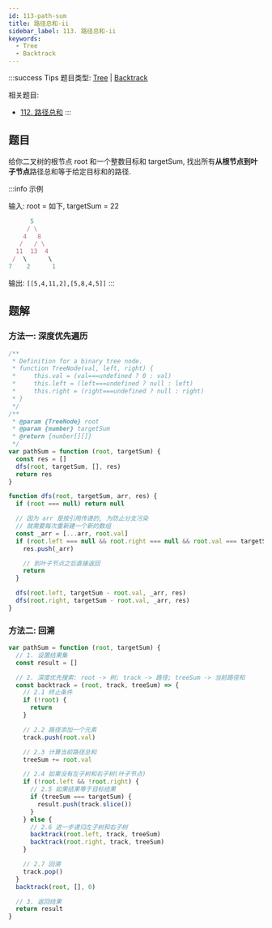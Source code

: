 ```yaml
---
id: 113-path-sum
title: 路径总和-ii
sidebar_label: 113. 路径总和-ii
keywords:
  - Tree
  - Backtrack
---
```


:::success Tips
题目类型: [Tree](/data-structure/tree/concept) | [Backtrack](/algorithm-design/backtrack)

相关题目:

- [112. 路径总和](/leetcode/easy/112-has-path-sum)
:::

## 题目

给你二叉树的根节点 root 和一个整数目标和 targetSum, 找出所有**从根节点到叶子节点**路径总和等于给定目标和的路径.

:::info 示例

输入: root = 如下, targetSum = 22

```ts
      5
     / \
    4   8
   /   / \
  11  13  4
 /  \      \
7    2      1
```

输出: `[[5,4,11,2],[5,8,4,5]]`
:::

## 题解

### 方法一: 深度优先遍历

```ts
/**
 * Definition for a binary tree node.
 * function TreeNode(val, left, right) {
 *     this.val = (val===undefined ? 0 : val)
 *     this.left = (left===undefined ? null : left)
 *     this.right = (right===undefined ? null : right)
 * }
 */
/**
 * @param {TreeNode} root
 * @param {number} targetSum
 * @return {number[][]}
 */
var pathSum = function (root, targetSum) {
  const res = []
  dfs(root, targetSum, [], res)
  return res
}

function dfs(root, targetSum, arr, res) {
  if (root === null) return null

  // 因为 arr 是按引用传递的, 为防止分支污染
  // 就需要每次重新建一个新的数组
  const _arr = [...arr, root.val]
  if (root.left === null && root.right === null && root.val === targetSum) {
    res.push(_arr)

    // 到叶子节点之后直接返回
    return
  }

  dfs(root.left, targetSum - root.val, _arr, res)
  dfs(root.right, targetSum - root.val, _arr, res)
}
```

### 方法二: 回溯

```ts
var pathSum = function (root, targetSum) {
  // 1. 设置结果集
  const result = []

  // 2. 深度优先搜索: root -> 树; track -> 路径; treeSum -> 当前路径和
  const backtrack = (root, track, treeSum) => {
    // 2.1 终止条件
    if (!root) {
      return
    }

    // 2.2 路径添加一个元素
    track.push(root.val)

    // 2.3 计算当前路径总和
    treeSum += root.val

    // 2.4 如果没有左子树和右子树(叶子节点)
    if (!root.left && !root.right) {
      // 2.5 如果结果等于目标结果
      if (treeSum === targetSum) {
        result.push(track.slice())
      }
    } else {
      // 2.6 进一步递归左子树和右子树
      backtrack(root.left, track, treeSum)
      backtrack(root.right, track, treeSum)
    }

    // 2.7 回溯
    track.pop()
  }
  backtrack(root, [], 0)

  // 3. 返回结果
  return result
}
```
